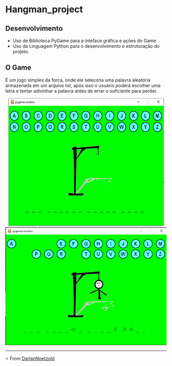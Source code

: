 # Hangman_project
## Desenvolvimento
* Uso de Biblioteca PyGame para a inteface gráfica e ações do Game
* Uso da Linguagem Python para o desenvolvimento e estruturação do projeto.
## O Game
É um jogo simples da forca, onde ele selecona uma palavra aleatória armazenada em um arquivo txt, após isso o usuário poderá escolher uma letra e tentar adivinhar a palavra antes de errar o suficiente para perder.

<p align="center"><img src="https://github.com/DarlanNoetzold/Hangman_project/blob/master/hangman01i%20(1).jpg" /> <img src="https://github.com/DarlanNoetzold/Hangman_project/blob/master/hangman01i%20(2).jpg" /><p>

  ---
  
  ⭐️ From [DarlanNoetzold](https://github.com/DarlanNoetzold)
